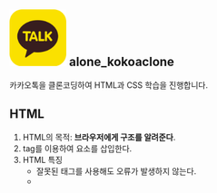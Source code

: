 ## <img src="kakaotalk_logo_round.png" width='100' height='100'> alone_kokoaclone

카카오톡을 클론코딩하여 HTML과 CSS 학습을 진행합니다.

## HTML

1. HTML의 목적: **브라우저에게 구조를 알려준다**.
2. tag를 이용하여 요소를 삽입한다.
3. HTML 특징
   - 잘못된 태그를 사용해도 오류가 발생하지 않는다.
   -

